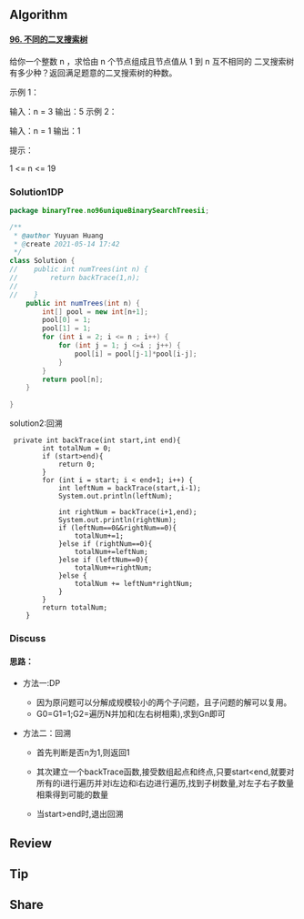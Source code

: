 ## Algorithm

#### [96. 不同的二叉搜索树](https://leetcode-cn.com/problems/unique-binary-search-trees/)

给你一个整数 n ，求恰由 n 个节点组成且节点值从 1 到 n 互不相同的 二叉搜索树 有多少种？返回满足题意的二叉搜索树的种数。

 

示例 1：


输入：n = 3
输出：5
示例 2：

输入：n = 1
输出：1


提示：

1 <= n <= 19



### Solution1DP

```java
package binaryTree.no96uniqueBinarySearchTreesii;

/**
 * @author Yuyuan Huang
 * @create 2021-05-14 17:42
 */
class Solution {
//    public int numTrees(int n) {
//        return backTrace(1,n);
//
//    }
    public int numTrees(int n) {
        int[] pool = new int[n+1];
        pool[0] = 1;
        pool[1] = 1;
        for (int i = 2; i <= n ; i++) {
            for (int j = 1; j <=i ; j++) {
                pool[i] = pool[j-1]*pool[i-j];
            }
        }
        return pool[n];
    }
  
}
```

solution2:回溯

```
 private int backTrace(int start,int end){
        int totalNum = 0;
        if (start>end){
            return 0;
        }
        for (int i = start; i < end+1; i++) {
            int leftNum = backTrace(start,i-1);
            System.out.println(leftNum);

            int rightNum = backTrace(i+1,end);
            System.out.println(rightNum);
            if (leftNum==0&&rightNum==0){
                totalNum+=1;
            }else if (rightNum==0){
                totalNum+=leftNum;
            }else if (leftNum==0){
                totalNum+=rightNum;
            }else {
                totalNum += leftNum*rightNum;
            }
        }
        return totalNum;
    }
```



### Discuss

#### 思路：

* 方法一:DP

  * 因为原问题可以分解成规模较小的两个子问题，且子问题的解可以复用。
  * G0=G1=1;G2=遍历N并加和(左右树相乘),求到Gn即可
  
* 方法二：回溯

  * 首先判断是否n为1,则返回1

  * 其次建立一个backTrace函数,接受数组起点和终点,只要start<end,就要对所有的i进行遍历并对i左边和i右边进行遍历,找到子树数量,对左子右子数量相乘得到可能的数量

  * 当start>end时,退出回溯

    

## Review

## Tip



## Share